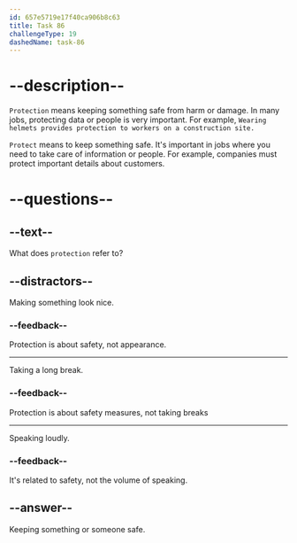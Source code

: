 ```yaml
---
id: 657e5719e17f40ca906b8c63
title: Task 86
challengeType: 19
dashedName: task-86
---
```


# --description--

`Protection` means keeping something safe from harm or damage. In many jobs, protecting data or people is very important. For example, `Wearing helmets provides protection to workers on a construction site.`

`Protect` means to keep something safe. It's important in jobs where you need to take care of information or people. For example, companies must protect important details about customers.

# --questions--

## --text--

What does `protection` refer to?

## --distractors--

Making something look nice.

### --feedback--

Protection is about safety, not appearance.

---

Taking a long break.

### --feedback--

Protection is about safety measures, not taking breaks

---

Speaking loudly.

### --feedback--

It's related to safety, not the volume of speaking.

## --answer--

Keeping something or someone safe.

